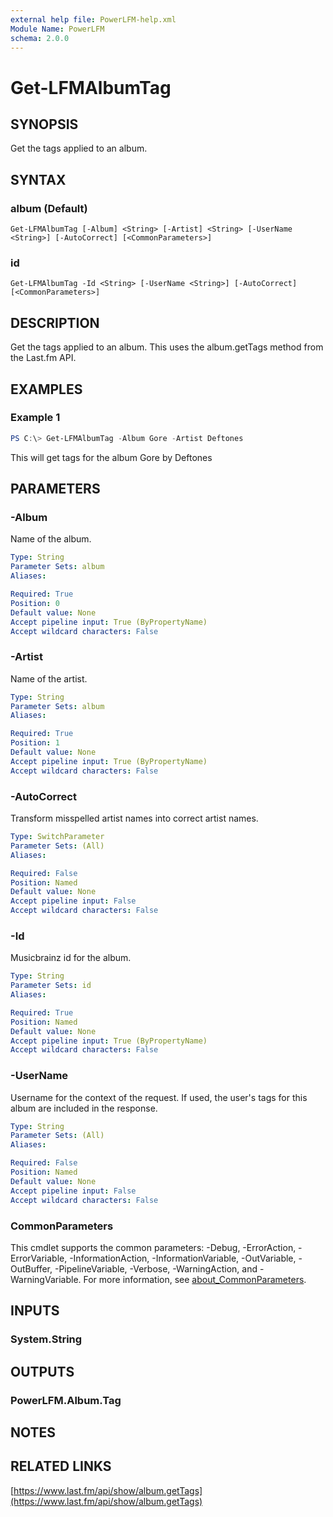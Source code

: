 ```yaml
---
external help file: PowerLFM-help.xml
Module Name: PowerLFM
schema: 2.0.0
---
```


# Get-LFMAlbumTag

## SYNOPSIS
Get the tags applied to an album.

## SYNTAX

### album (Default)
```
Get-LFMAlbumTag [-Album] <String> [-Artist] <String> [-UserName <String>] [-AutoCorrect] [<CommonParameters>]
```

### id
```
Get-LFMAlbumTag -Id <String> [-UserName <String>] [-AutoCorrect] [<CommonParameters>]
```

## DESCRIPTION
Get the tags applied to an album. This uses the album.getTags method from the Last.fm API.

## EXAMPLES

### Example 1
```powershell
PS C:\> Get-LFMAlbumTag -Album Gore -Artist Deftones
```

This will get tags for the album Gore by Deftones

## PARAMETERS

### -Album
Name of the album.

```yaml
Type: String
Parameter Sets: album
Aliases:

Required: True
Position: 0
Default value: None
Accept pipeline input: True (ByPropertyName)
Accept wildcard characters: False
```

### -Artist
Name of the artist.

```yaml
Type: String
Parameter Sets: album
Aliases:

Required: True
Position: 1
Default value: None
Accept pipeline input: True (ByPropertyName)
Accept wildcard characters: False
```

### -AutoCorrect
Transform misspelled artist names into correct artist names.

```yaml
Type: SwitchParameter
Parameter Sets: (All)
Aliases:

Required: False
Position: Named
Default value: None
Accept pipeline input: False
Accept wildcard characters: False
```

### -Id
Musicbrainz id for the album.

```yaml
Type: String
Parameter Sets: id
Aliases:

Required: True
Position: Named
Default value: None
Accept pipeline input: True (ByPropertyName)
Accept wildcard characters: False
```

### -UserName
Username for the context of the request. If used, the user's tags for this album are included in the response.

```yaml
Type: String
Parameter Sets: (All)
Aliases:

Required: False
Position: Named
Default value: None
Accept pipeline input: False
Accept wildcard characters: False
```

### CommonParameters
This cmdlet supports the common parameters: -Debug, -ErrorAction, -ErrorVariable, -InformationAction, -InformationVariable, -OutVariable, -OutBuffer, -PipelineVariable, -Verbose, -WarningAction, and -WarningVariable. For more information, see [about_CommonParameters](http://go.microsoft.com/fwlink/?LinkID=113216).

## INPUTS

### System.String

## OUTPUTS

### PowerLFM.Album.Tag

## NOTES

## RELATED LINKS

[https://www.last.fm/api/show/album.getTags](https://www.last.fm/api/show/album.getTags)

